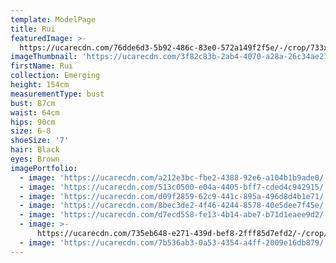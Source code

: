 ```yaml
---
template: ModelPage
title: Rui
featuredImage: >-
  https://ucarecdn.com/76dde6d3-5b92-486c-83e0-572a149f2f5e/-/crop/733x338/0,124/-/preview/
imageThumbnail: 'https://ucarecdn.com/3f82c83b-2ab4-4070-a28a-26c34ae2748c/'
firstName: Rui
collection: Emerging
height: 154cm
measurementType: bust
bust: 87cm
waist: 64cm
hips: 90cm
size: 6-8
shoeSize: '7'
hair: Black
eyes: Brown
imagePortfolio:
  - image: 'https://ucarecdn.com/a212e3bc-fbe2-4388-92e6-a104b1b9ade0/'
  - image: 'https://ucarecdn.com/513c0500-e04a-4405-bff7-cded4c942915/'
  - image: 'https://ucarecdn.com/d09f2859-62c9-441c-895a-496d8d4b1e71/'
  - image: 'https://ucarecdn.com/8bec3de2-4f46-4244-8578-40e5dee7f45e/'
  - image: 'https://ucarecdn.com/d7ecd558-fe13-4b14-abe7-b71d1eaee9d2/'
  - image: >-
      https://ucarecdn.com/735eb648-e271-439d-bef8-2fff85d7efd2/-/crop/548x678/40,73/-/preview/
  - image: 'https://ucarecdn.com/7b536ab3-0a53-4354-a4ff-2009e16db879/'
---
```


